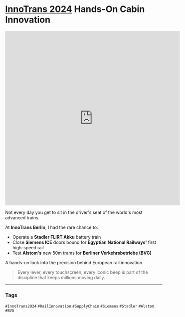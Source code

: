 # [InnoTrans 2024](https://www.innotrans.de/en) Hands-On Cabin Innovation

<iframe src="https://youtube.com/embed/jRURg6nlj2s" 
        width="560" height="560" 
        style="aspect-ratio: 9/16;"
        frameborder="0" 
        allowfullscreen></iframe>

Not every day you get to sit in the driver's seat of the world's most advanced trains.

At **InnoTrans Berlin**, I had the rare chance to:

- Operate a **Stadler FLIRT Akku** battery train  
- Close **Siemens ICE** doors bound for **Egyptian National Railways'** first high-speed rail  
- Test **Alstom's** new 50m trams for **Berliner Verkehrsbetriebe (BVG)**  

A hands-on look into the precision behind European rail innovation.

> Every lever, every touchscreen, every iconic beep is part of the discipline that keeps millions moving daily.

---

### Tags
`#InnoTrans2024` `#RailInnovation` `#SupplyChain` `#Siemens` `#Stadler` `#Alstom` `#BVG`

